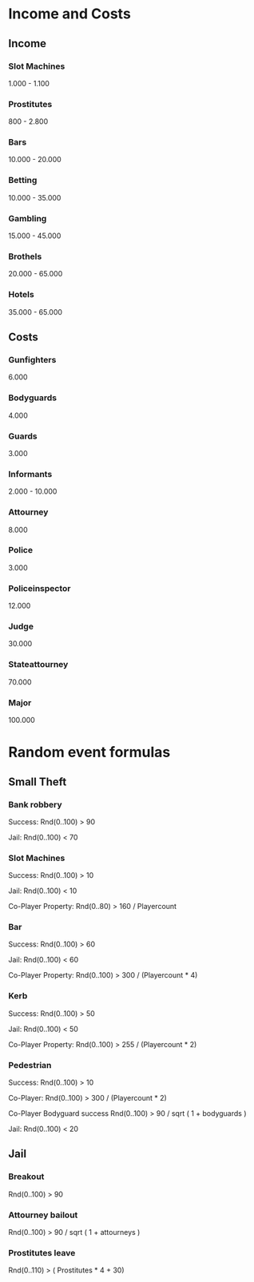 # Income and Costs
## Income
### Slot Machines
1.000 - 1.100

### Prostitutes
800 - 2.800

### Bars
10.000 - 20.000

### Betting
10.000 - 35.000

### Gambling
15.000 - 45.000

### Brothels
20.000 - 65.000

### Hotels
35.000 - 65.000

## Costs

### Gunfighters
6.000

### Bodyguards
4.000

### Guards
3.000

### Informants
2.000 - 10.000

### Attourney
8.000

### Police
3.000

### Policeinspector
12.000

### Judge
30.000

### Stateattourney
70.000

### Major
100.000


# Random event formulas
## Small Theft


### Bank robbery
Success:
Rnd(0..100) > 90

Jail:
Rnd(0..100) < 70


### Slot Machines
Success:
Rnd(0..100) > 10

Jail:
Rnd(0..100) < 10

Co-Player Property:
Rnd(0..80) > 160 / Playercount


### Bar
Success:
Rnd(0..100) > 60

Jail:
Rnd(0..100) < 60

Co-Player Property:
Rnd(0..100) > 300 / (Playercount * 4)


### Kerb
Success:
Rnd(0..100) > 50

Jail:
Rnd(0..100) < 50

Co-Player Property:
Rnd(0..100) > 255 / (Playercount * 2)


### Pedestrian

Success:
Rnd(0..100) > 10

Co-Player:
Rnd(0..100) > 300 / (Playercount * 2)

Co-Player Bodyguard success
Rnd(0..100) > 90 / sqrt ( 1 + bodyguards )

Jail:
Rnd(0..100) < 20


## Jail

### Breakout
Rnd(0..100) > 90

### Attourney bailout
Rnd(0..100) > 90 / sqrt ( 1 + attourneys )

### Prostitutes leave
Rnd(0..110) > ( Prostitutes * 4 + 30)
